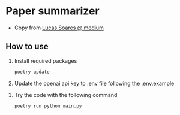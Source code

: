 # Paper summarizer

* Copy from [Lucas Soares @ medium](https://medium.com/geekculture/summarize-papers-with-chatgpt-8737ed520a07)

## How to use

1. Install required packages

    ```bash
    poetry update
    ```

2. Update the openai api key to .env file following the .env.example

3. Try the code with the following command

    ```bash
    poetry run python main.py
    ```
